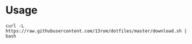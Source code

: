 # Usage

```shell
curl -L https://raw.githubusercontent.com/13rom/dotfiles/master/download.sh | bash
```
